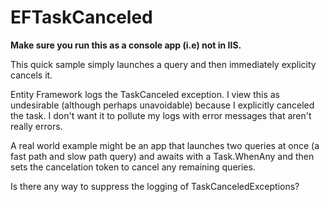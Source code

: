 
# EFTaskCanceled

**Make sure you run this as a console app (i.e) not in IIS.**

This quick sample simply launches a query and then immediately explicity cancels it.

Entity Framework logs the TaskCanceled exception.  I view this as undesirable (although perhaps unavoidable) because I explicitly canceled the task.  I don't want it to pollute my logs with error messages that aren't really errors.

A real world example might be an app that launches two queries at once (a fast path and slow path query) and awaits with a Task.WhenAny and then sets the cancelation token to cancel any remaining queries.

Is there any way to suppress the logging of TaskCanceledExceptions?
